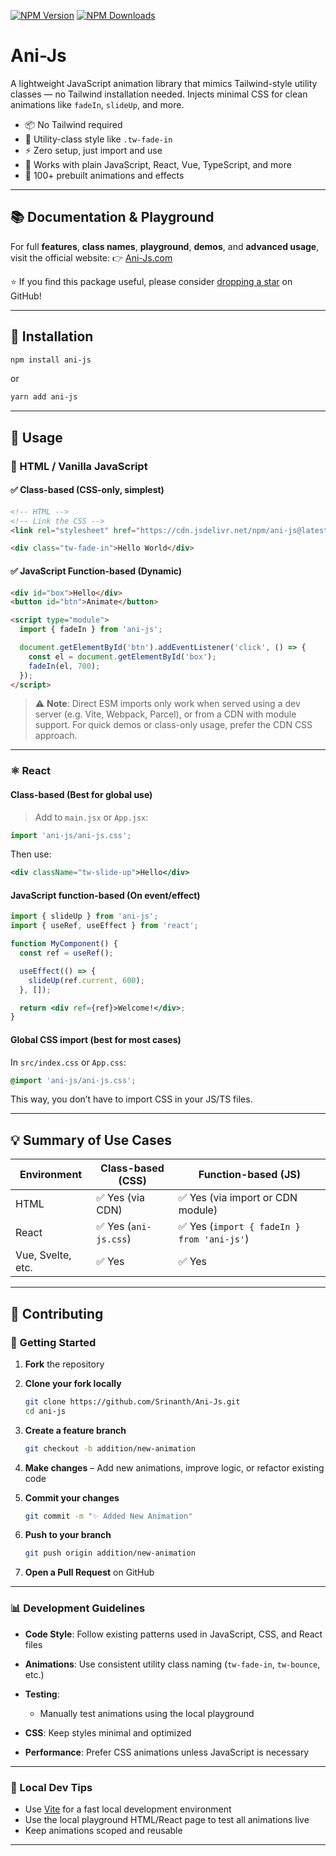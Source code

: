 [![NPM Version](https://img.shields.io/npm/v/ani-js?color=F3FC6F)](https://www.npmjs.com/package/ani-js)
[![NPM Downloads](https://img.shields.io/npm/dt/ani-js?color=F3FC6F)](https://www.npmjs.com/package/ani-js)
# Ani-Js

A lightweight JavaScript animation library that mimics Tailwind-style utility classes — no Tailwind installation needed. Injects minimal CSS for clean animations like `fadeIn`, `slideUp`, and more.

* 📦 No Tailwind required
* 💨 Utility-class style like `.tw-fade-in`
* ⚡ Zero setup, just import and use
* 🧩 Works with plain JavaScript, React, Vue, TypeScript, and more
* 🎨 100+ prebuilt animations and effects

---

## 📚 Documentation & Playground

For full **features**, **class names**, **playground**, **demos**, and **advanced usage**, visit the official website:
👉 [Ani-Js.com](https://ani-js.vercel.app/)

⭐ If you find this package useful, please consider [dropping a star](https://github.com/Srinanth/ani-js) on GitHub!

---

## 🚀 Installation

```bash
npm install ani-js
```

or

```bash
yarn add ani-js
```

---

## 🔧 Usage

### 📜 HTML / Vanilla JavaScript

#### ✅ Class-based (CSS-only, simplest)

```html
<!-- HTML -->
<!-- Link the CSS -->
<link rel="stylesheet" href="https://cdn.jsdelivr.net/npm/ani-js@latest/ani-js.css">

<div class="tw-fade-in">Hello World</div>

```

#### ✅ JavaScript Function-based (Dynamic)

```html
<div id="box">Hello</div>
<button id="btn">Animate</button>

<script type="module">
  import { fadeIn } from 'ani-js';

  document.getElementById('btn').addEventListener('click', () => {
    const el = document.getElementById('box');
    fadeIn(el, 700);
  });
</script>
```

> ⚠️ **Note**: Direct ESM imports only work when served using a dev server (e.g. Vite, Webpack, Parcel), or from a CDN with module support.
> For quick demos or class-only usage, prefer the CDN CSS approach.

---

### ⚛️ React

#### Class-based (Best for global use)

> Add to `main.jsx` or `App.jsx`:

```js
import 'ani-js/ani-js.css';
```

Then use:

```jsx
<div className="tw-slide-up">Hello</div>
```

#### JavaScript function-based (On event/effect)

```jsx
import { slideUp } from 'ani-js';
import { useRef, useEffect } from 'react';

function MyComponent() {
  const ref = useRef();

  useEffect(() => {
    slideUp(ref.current, 600);
  }, []);

  return <div ref={ref}>Welcome!</div>;
}
```

#### Global CSS import (best for most cases)

In `src/index.css` or `App.css`:

```css
@import 'ani-js/ani-js.css';
```

This way, you don’t have to import CSS in your JS/TS files.

---

## 💡 Summary of Use Cases

| Environment       | Class-based (CSS)     | Function-based (JS)                        |
| ----------------- | --------------------- | ------------------------------------------ |
| HTML              | ✅ Yes (via CDN)      | ✅ Yes (via import or CDN module)          |
| React             | ✅ Yes (`ani-js.css`) | ✅ Yes (`import { fadeIn } from 'ani-js'`) |
| Vue, Svelte, etc. | ✅ Yes                | ✅ Yes                                     |

---

## 🤝 Contributing

### 🗽 Getting Started

1. **Fork** the repository
2. **Clone your fork locally**

   ```bash
   git clone https://github.com/Srinanth/Ani-Js.git
   cd ani-js
   ```
3. **Create a feature branch**

   ```bash
   git checkout -b addition/new-animation
   ```
4. **Make changes** – Add new animations, improve logic, or refactor existing code
5. **Commit your changes**

   ```bash
   git commit -m "✨ Added New Animation"
   ```
6. **Push to your branch**

   ```bash
   git push origin addition/new-animation
   ```
7. **Open a Pull Request** on GitHub

---

### 📊 Development Guidelines

* **Code Style**: Follow existing patterns used in JavaScript, CSS, and React files
* **Animations**: Use consistent utility class naming (`tw-fade-in`, `tw-bounce`, etc.)
* **Testing**:

  * Manually test animations using the local playground
* **CSS**: Keep styles minimal and optimized
* **Performance**: Prefer CSS animations unless JavaScript is necessary

---

### 🧪 Local Dev Tips

* Use [Vite](https://vitejs.dev) for a fast local development environment
* Use the local playground HTML/React page to test all animations live
* Keep animations scoped and reusable

---